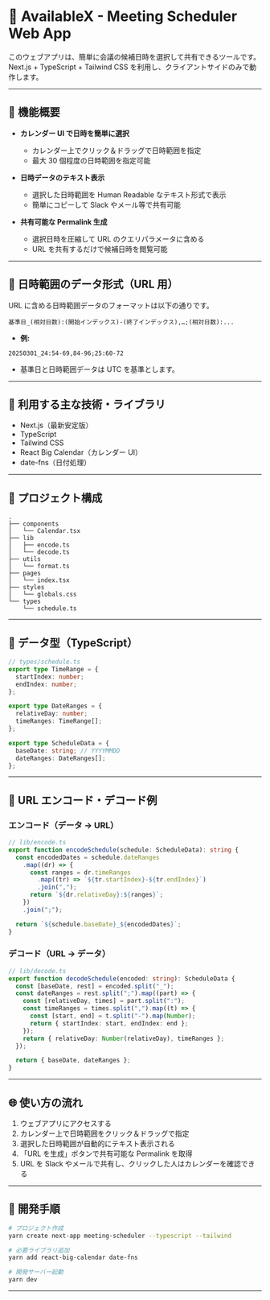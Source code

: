 # 📅 AvailableX - Meeting Scheduler Web App

このウェブアプリは、簡単に会議の候補日時を選択して共有できるツールです。
Next.js + TypeScript + Tailwind CSS を利用し、クライアントサイドのみで動作します。

---

## 🚀 機能概要

- **カレンダー UI で日時を簡単に選択**

  - カレンダー上でクリック＆ドラッグで日時範囲を指定
  - 最大 30 個程度の日時範囲を指定可能

- **日時データのテキスト表示**

  - 選択した日時範囲を Human Readable なテキスト形式で表示
  - 簡単にコピーして Slack やメール等で共有可能

- **共有可能な Permalink 生成**
  - 選択日時を圧縮して URL のクエリパラメータに含める
  - URL を共有するだけで候補日時を閲覧可能

---

## 📝 日時範囲のデータ形式（URL 用）

URL に含める日時範囲データのフォーマットは以下の通りです。

```plaintext
基準日_(相対日数):(開始インデックス)-(終了インデックス),…;(相対日数):...
```

- **例:**

```
20250301_24:54-69,84-96;25:60-72
```

- 基準日と日時範囲データは UTC を基準とします。

---

## 📌 利用する主な技術・ライブラリ

- Next.js（最新安定版）
- TypeScript
- Tailwind CSS
- React Big Calendar（カレンダー UI）
- date-fns（日付処理）

---

## 📂 プロジェクト構成

```
.
├── components
│   └── Calendar.tsx
├── lib
│   ├── encode.ts
│   └── decode.ts
├── utils
│   └── format.ts
├── pages
│   └── index.tsx
├── styles
│   └── globals.css
└── types
    └── schedule.ts
```

---

## 📐 データ型（TypeScript）

```typescript
// types/schedule.ts
export type TimeRange = {
  startIndex: number;
  endIndex: number;
};

export type DateRanges = {
  relativeDay: number;
  timeRanges: TimeRange[];
};

export type ScheduleData = {
  baseDate: string; // YYYYMMDD
  dateRanges: DateRanges[];
};
```

---

## 🔗 URL エンコード・デコード例

### エンコード（データ → URL）

```typescript
// lib/encode.ts
export function encodeSchedule(schedule: ScheduleData): string {
  const encodedDates = schedule.dateRanges
    .map((dr) => {
      const ranges = dr.timeRanges
        .map((tr) => `${tr.startIndex}-${tr.endIndex}`)
        .join(",");
      return `${dr.relativeDay}:${ranges}`;
    })
    .join(";");

  return `${schedule.baseDate}_${encodedDates}`;
}
```

### デコード（URL → データ）

```typescript
// lib/decode.ts
export function decodeSchedule(encoded: string): ScheduleData {
  const [baseDate, rest] = encoded.split("_");
  const dateRanges = rest.split(";").map((part) => {
    const [relativeDay, times] = part.split(":");
    const timeRanges = times.split(",").map((t) => {
      const [start, end] = t.split("-").map(Number);
      return { startIndex: start, endIndex: end };
    });
    return { relativeDay: Number(relativeDay), timeRanges };
  });

  return { baseDate, dateRanges };
}
```

---

## 🌐 使い方の流れ

1. ウェブアプリにアクセスする
2. カレンダー上で日時範囲をクリック＆ドラッグで指定
3. 選択した日時範囲が自動的にテキスト表示される
4. 「URL を生成」ボタンで共有可能な Permalink を取得
5. URL を Slack やメールで共有し、クリックした人はカレンダーを確認できる

---

## 🚧 開発手順

```bash
# プロジェクト作成
yarn create next-app meeting-scheduler --typescript --tailwind

# 必要ライブラリ追加
yarn add react-big-calendar date-fns

# 開発サーバー起動
yarn dev
```

---
